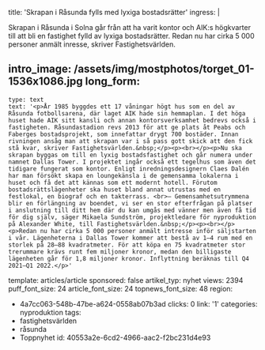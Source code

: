 title: 'Skrapan i Råsunda fylls med lyxiga bostadsrätter'
ingress: |
  <p>Skrapan i Råsunda i Solna går från att ha varit kontor och AIK:s högkvarter till att bli en fastighet fylld av lyxiga bostadsrätter. Redan nu har cirka 5 000 personer anmält inresse, skriver Fastighetsvärlden.
  </p>
  
intro_image: /assets/img/mostphotos/torget_01-1536x1086.jpg
long_form:
  -
    type: text
    text: '<p>År 1985 byggdes ett 17 våningar högt hus som en del av Råsunda fotbollsarena, där laget AIK hade sin hemmaplan. I det höga huset hade AIK sitt kansli och annan kontorsverksamhet bedrevs också i fastigheten. Råsundastadion revs 2013 för att ge plats åt Peabs och Faberges bostadsprojekt, som innefattar drygt 700 bostäder. Innan rivningen ansåg man att skrapan var i så pass gott skick att den fick stå kvar, skriver Fastighetsvärlden.&nbsp;</p><p><br></p><p>Nu ska skrapan byggas om till en lyxig bostadsfastighet och går numera under namnet Dallas Tower. I projektet ingår också ett tegelhus som även det tidigare fungerat som kontor. Enligt inredningsdesignern Claes Dalén har man försökt skapa en loungekänsla i de gemensamma lokalerna i huset och få det att kännas som ett modernt hotell. Förutom bostadsrättslägenheter ska huset bland annat utrustas med en festlokal, en biograf och en takterrass. <br>– Gemensamhetsutrymmena blir en förlängning av boendet, vi ser en stor efterfrågan på platser i anslutning till ditt hem där du kan umgås med vänner men även få tid för dig själv, säger Mikaela Sundström, projektledare för nyproduktion på Alexander White, till Fastighetsvärlden.&nbsp;</p><p><br></p><p>Redan nu har cirka 5 000 personer anmält intresse inför säljstarten i vår. Lägenheterna i Dallas Tower kommer att bestå av 1–4 rum med en storlek på 28–88 kvadratmeter. För att köpa en 75 kvadratmeter stor trerummare krävs runt fem miljoner kronor, medan den billigaste lägenheten går för 1,8 miljoner kronor. Inflyttning beräknas till Q4 2021–Q1 2022.</p>'
template: articles/article
sponsored: false
artikel_typ: nyhet
views: 2394
puff_font_size: 24
article_font_size: 24
topnews_font_size: 48
region:
  - 4a7cc063-548b-47be-a624-0558ab07b3ad
clicks: 0
link: '1'
categories: nyproduktion
tags:
  - fastighetsvärlden
  - råsunda
  - Toppnyhet
id: 40553a2e-6cd2-4966-aac2-f2bc231d4e93
